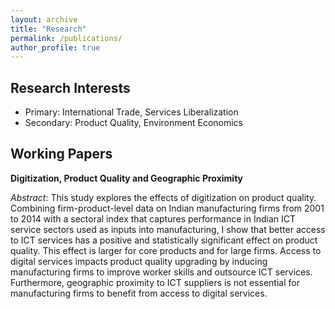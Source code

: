 ```yaml
---
layout: archive
title: "Research"
permalink: /publications/
author_profile: true
---
```


## Research Interests

* Primary: International Trade, Services Liberalization
* Secondary: Product Quality, Environment Economics

## Working Papers

**Digitization, Product Quality and Geographic Proximity**
  
*Abstract*: This study explores the effects of digitization on product quality. Combining firm-product-level data on Indian manufacturing firms from 2001 to 2014 with a sectoral index that captures performance in Indian ICT service sectors used as inputs into manufacturing, I show that better access to ICT services has a positive and statistically significant effect on product quality. This effect is larger for core products and for large firms. Access to digital services impacts product quality upgrading by inducing manufacturing firms to improve worker skills and outsource ICT services. Furthermore, geographic proximity to ICT suppliers is not essential for manufacturing firms to benefit from access to digital services.

